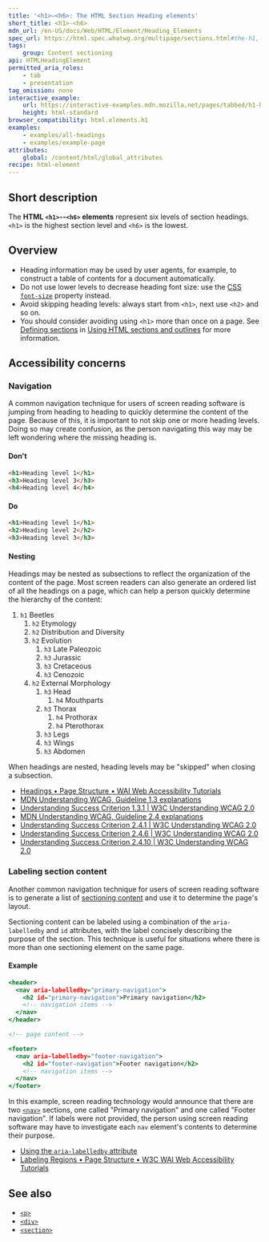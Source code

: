 ```yaml
---
title: '<h1>–<h6>: The HTML Section Heading elements'
short_title: <h1>-<h6>
mdn_url: /en-US/docs/Web/HTML/Element/Heading_Elements
spec_url: https://html.spec.whatwg.org/multipage/sections.html#the-h1,-h2,-h3,-h4,-h5,-and-h6-elements
tags:
    group: Content sectioning
api: HTMLHeadingElement
permitted_aria_roles:
    - tab
    - presentation
tag_omission: none
interactive_example:
    url: https://interactive-examples.mdn.mozilla.net/pages/tabbed/h1-h6.html
    height: html-standard
browser_compatibility: html.elements.h1
examples:
    - examples/all-headings
    - examples/example-page
attributes:
    global: /content/html/global_attributes
recipe: html-element
---
```


## Short description

The **HTML `<h1>`--`<h6>` elements** represent six levels of section
headings. `<h1>` is the highest section level and `<h6>` is the
lowest.

## Overview

- Heading information may be used by user agents, for example, to
  construct a table of contents for a document automatically.
- Do not use lower levels to decrease heading font size: use the
  [CSS](/en-US/docs/Web/CSS) [`font-size`](/en-US/docs/Web/CSS/font-size)
  property instead.
- Avoid skipping heading levels: always start from `<h1>`, next use
  `<h2>` and so on.
- You should consider avoiding using `<h1>` more than once on a page.
  See [Defining sections](/en-US/docs/Web/Guide/HTML/Using_HTML_sections_and_outlines#Defining_sections)
  in [Using HTML sections and outlines](/en-US/docs/Web/Guide/HTML/Using_HTML_sections_and_outlines)
  for more information.

## Accessibility concerns
### Navigation

A common navigation technique for users of screen reading software is
jumping from heading to heading to quickly determine the content of the
page. Because of this, it is important to not skip one or more heading
levels. Doing so may create confusion, as the person navigating this way
may be left wondering where the missing heading is.

#### Don't

```html
<h1>Heading level 1</h1>
<h3>Heading level 3</h3>
<h4>Heading level 4</h4>
```

#### Do

```html
<h1>Heading level 1</h1>
<h2>Heading level 2</h2>
<h3>Heading level 3</h3>
```

#### Nesting

Headings may be nested as subsections to reflect the organization of the
content of the page. Most screen readers can also generate an ordered
list of all the headings on a page, which can help a person quickly
determine the hierarchy of the content:

1. `h1` Beetles
   1. `h2` Etymology
   2. `h2` Distribution and Diversity
   3. `h2` Evolution
      1. `h3` Late Paleozoic
      2. `h3` Jurassic
      3. `h3` Cretaceous
      4. `h3` Cenozoic
   4. `h2` External Morphology
      1. `h3` Head
         1. `h4` Mouthparts
      2. `h3` Thorax
         1. `h4` Prothorax
         2. `h4` Pterothorax
      3. `h3` Legs
      4. `h3` Wings
      5. `h3` Abdomen

When headings are nested, heading levels may be "skipped" when closing
a subsection.

- [Headings • Page Structure • WAI Web Accessibility Tutorials](https://www.w3.org/WAI/tutorials/page-structure/headings/)
- [MDN Understanding WCAG, Guideline 1.3 explanations](/en-US/docs/Web/Accessibility/Understanding_WCAG/Perceivable#Guideline_1.3_—_Create_content_that_can_be_presented_in_different_ways)
- [Understanding Success Criterion 1.3.1 \| W3C Understanding WCAG 2.0](https://www.w3.org/TR/UNDERSTANDING-WCAG20/content-structure-separation-programmatic.html)
- [MDN Understanding WCAG, Guideline 2.4 explanations](/en-US/docs/Web/Accessibility/Understanding_WCAG/Operable#Guideline_2.4_—_Navigable_Provide_ways_to_help_users_navigate_find_content_and_determine_where_they_are)
- [Understanding Success Criterion 2.4.1 \| W3C Understanding WCAG 2.0](https://www.w3.org/TR/UNDERSTANDING-WCAG20/navigation-mechanisms-skip.html)
- [Understanding Success Criterion 2.4.6 \| W3C Understanding WCAG 2.0](https://www.w3.org/TR/UNDERSTANDING-WCAG20/navigation-mechanisms-descriptive.html)
- [Understanding Success Criterion 2.4.10 \| W3C Understanding WCAG 2.0](https://www.w3.org/TR/UNDERSTANDING-WCAG20/navigation-mechanisms-headings.html)

### Labeling section content

Another common navigation technique for users of screen reading software
is to generate a list of [sectioning
content](/en-US/docs/Web/HTML/Element#Content_sectioning) and use it to
determine the page's layout.

Sectioning content can be labeled using a combination of the
`aria-labelledby` and `id` attributes, with the label concisely
describing the purpose of the section. This technique is useful for
situations where there is more than one sectioning element on the same
page.

#### Example

```.html
<header>
  <nav aria-labelledby="primary-navigation">
    <h2 id="primary-navigation">Primary navigation</h2>
    <!-- navigation items -->
  </nav>
</header>

<!-- page content -->

<footer>
  <nav aria-labelledby="footer-navigation">
    <h2 id="footer-navigation">Footer navigation</h2>
    <!-- navigation items -->
  </nav>
</footer>
```

In this example, screen reading technology would announce that there are
two
[`<nav>`](/en-US/docs/Web/HTML/Element/nav)
sections, one called "Primary navigation" and one called "Footer
navigation". If labels were not provided, the person using screen
reading software may have to investigate each `nav` element's contents
to determine their purpose.

- [Using the `aria-labelledby` attribute](/en-US/docs/Web/Accessibility/ARIA/ARIA_Techniques/Using_the_aria-labelledby_attribute)
- [Labeling Regions • Page Structure • W3C WAI Web Accessibility Tutorials](https://www.w3.org/WAI/tutorials/page-structure/labels/#using-aria-labelledby)

## See also

- [`<p>`](/en-US/docs/Web/HTML/Element/p)
- [`<div>`](/en-US/docs/Web/HTML/Element/div)
- [`<section>`](/en-US/docs/Web/HTML/Element/section)
